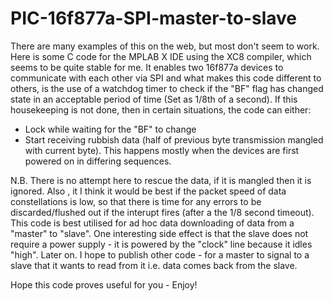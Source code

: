 # PIC-16f877a-SPI-master-to-slave
There are many examples of this on the web, but most don't seem to work. 
Here is some C code for the MPLAB X IDE using the XC8 compiler, which seems to be quite stable for me. 
It enables two 16f877a devices to communicate with each other via SPI and what makes this code different to others, is the use of a watchdog timer to check if the "BF" flag has changed state in an acceptable period of time (Set as 1/8th of a second). 
If this housekeeping is not done, then in certain situations, the code can either:
- Lock while waiting for the "BF" to change 
- Start receiving rubbish data (half of previous byte transmission mangled with current byte). This happens mostly when the devices are first powered on in differing sequences. 

N.B. There is no attempt here to rescue the data, if it is mangled then it is ignored.
Also , it I think it would be best if the packet speed of data constellations is low, so that there is time for any errors to be discarded/flushed out if the interupt fires (after a the 1/8 second timeout). 
This code is best utilised for ad hoc data downloading of data from a "master" to "slave".
One interesting side effect is that the slave does not require a power supply - it is powered by the "clock" line because it idles "high".
Later on. I hope to publish other code - for a master to signal to a slave that it wants to read from it i.e. data comes back from the slave.

Hope this code proves useful for you - Enjoy!
